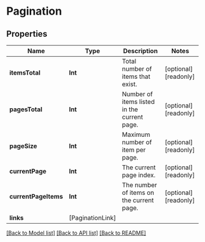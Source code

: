 # Pagination

## Properties
Name | Type | Description | Notes
------------ | ------------- | ------------- | -------------
**itemsTotal** | **Int** | Total number of items that exist. | [optional] [readonly] 
**pagesTotal** | **Int** | Number of items listed in the current page. | [optional] [readonly] 
**pageSize** | **Int** | Maximum number of item per page. | [optional] [readonly] 
**currentPage** | **Int** | The current page index. | [optional] [readonly] 
**currentPageItems** | **Int** | The number of items on the current page. | [optional] [readonly] 
**links** | [PaginationLink] |  | 

[[Back to Model list]](../README.md#documentation-for-models) [[Back to API list]](../README.md#documentation-for-api-endpoints) [[Back to README]](../README.md)


